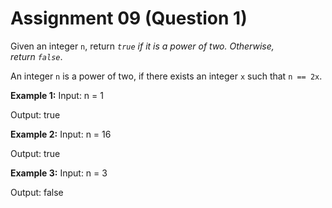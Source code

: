 # Assignment 09 (Question 1)

Given an integer `n`, return *`true` if it is a power of two. Otherwise, return `false`*.

An integer `n` is a power of two, if there exists an integer `x` such that `n == 2x`.

**Example 1:**
Input: n = 1 

Output: true

**Example 2:**
Input: n = 16 

Output: true

**Example 3:**
Input: n = 3 

Output: false